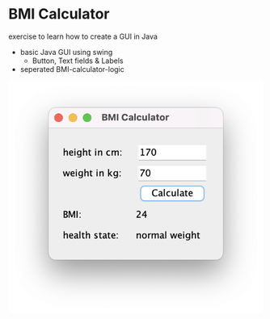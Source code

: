 # BMI Calculator
exercise to learn how to create a GUI in Java
* basic Java GUI using swing
  * Button, Text fields & Labels 
* seperated BMI-calculator-logic

![screenshot](BMICalculatorScreenshot.png)